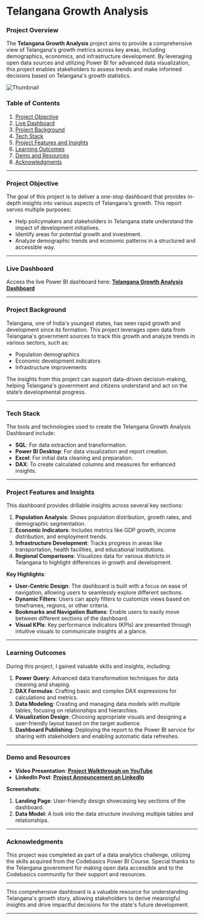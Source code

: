
# Telangana Growth Analysis

### Project Overview
The **Telangana Growth Analysis** project aims to provide a comprehensive view of Telangana's growth metrics across key areas, including demographics, economics, and infrastructure development. By leveraging open data sources and utilizing Power BI for advanced data visualization, this project enables stakeholders to assess trends and make informed decisions based on Telangana's growth statistics.

![Thumbnail](https://github.com/Ankkit0413/Telangana-Growth-Analysis/blob/main/Front%20Page.gif)

### Table of Contents
1. [Project Objective](#project-objective)
2. [Live Dashboard](#live-dashboard)
3. [Project Background](#project-background)
4. [Tech Stack](#tech-stack)
5. [Project Features and Insights](#project-features-and-insights)
6. [Learning Outcomes](#learning-outcomes)
7. [Demo and Resources](#demo-and-resources)
8. [Acknowledgments](#acknowledgments)

---

### Project Objective
The goal of this project is to deliver a one-stop dashboard that provides in-depth insights into various aspects of Telangana's growth. This report serves multiple purposes:
- Help policymakers and stakeholders in Telangana state understand the impact of development initiatives.
- Identify areas for potential growth and investment.
- Analyze demographic trends and economic patterns in a structured and accessible way.

---

### Live Dashboard
Access the live Power BI dashboard here: [**Telangana Growth Analysis Dashboard**](https://app.powerbi.com/view?r=eyJrIjoiMzcwNzk5M2QtYzJiNi00MmVjLWFiNTUtNmE2ZmFmYjliYTZiIiwidCI6IjkxMjZkNDgwLTM1MTItNDUxNS1hZWJhLTEyNjE1MGFjNDNmYiJ9&pageName=ReportSection1803a188d2d950de7083)

---

### Project Background
Telangana, one of India's youngest states, has seen rapid growth and development since its formation. This project leverages open data from Telangana's government sources to track this growth and analyze trends in various sectors, such as:
- Population demographics
- Economic development indicators
- Infrastructure improvements

The insights from this project can support data-driven decision-making, helping Telangana's government and citizens understand and act on the state’s developmental progress.

---

### Tech Stack
The tools and technologies used to create the Telangana Growth Analysis Dashboard include:
- **SQL**: For data extraction and transformation.
- **Power BI Desktop**: For data visualization and report creation.
- **Excel**: For initial data cleaning and preparation.
- **DAX**: To create calculated columns and measures for enhanced insights.

---

### Project Features and Insights
This dashboard provides drillable insights across several key sections:
1. **Population Analysis**: Shows population distribution, growth rates, and demographic segmentation.
2. **Economic Indicators**: Includes metrics like GDP growth, income distribution, and employment trends.
3. **Infrastructure Development**: Tracks progress in areas like transportation, health facilities, and educational institutions.
4. **Regional Comparisons**: Visualizes data for various districts in Telangana to highlight differences in growth and development.

**Key Highlights**:
- **User-Centric Design**: The dashboard is built with a focus on ease of navigation, allowing users to seamlessly explore different sections.
- **Dynamic Filters**: Users can apply filters to customize views based on timeframes, regions, or other criteria.
- **Bookmarks and Navigation Buttons**: Enable users to easily move between different sections of the dashboard.
- **Visual KPIs**: Key performance indicators (KPIs) are presented through intuitive visuals to communicate insights at a glance.

---

### Learning Outcomes
During this project, I gained valuable skills and insights, including:
1. **Power Query**: Advanced data transformation techniques for data cleaning and shaping.
2. **DAX Formulas**: Crafting basic and complex DAX expressions for calculations and metrics.
3. **Data Modeling**: Creating and managing data models with multiple tables, focusing on relationships and hierarchies.
4. **Visualization Design**: Choosing appropriate visuals and designing a user-friendly layout based on the target audience.
5. **Dashboard Publishing**: Deploying the report to the Power BI service for sharing with stakeholders and enabling automatic data refreshes.

---

### Demo and Resources
- **Video Presentation**: [**Project Walkthrough on YouTube**](https://youtu.be/i5R0oyjsbwQ?si=3wHfSnxQiroYCUqZ)
- **LinkedIn Post**: [**Project Announcement on LinkedIn**](https://www.linkedin.com/posts/ankkitkumarguppta_codebasicsresumeprojectchallenge-opendatatelangana-activity-7111746848549183488-dfYO?utm_source=share&utm_medium=member_desktop)

**Screenshots**:
1. **Landing Page**: User-friendly design showcasing key sections of the dashboard.
2. **Data Model**: A look into the data structure involving multiple tables and relationships.

---

### Acknowledgments
This project was completed as part of a data analytics challenge, utilizing the skills acquired from the Codebasics Power BI Course. Special thanks to the Telangana government for making open data accessible and to the Codebasics community for their support and resources.

---

This comprehensive dashboard is a valuable resource for understanding Telangana's growth story, allowing stakeholders to derive meaningful insights and drive impactful decisions for the state's future development. 

---

